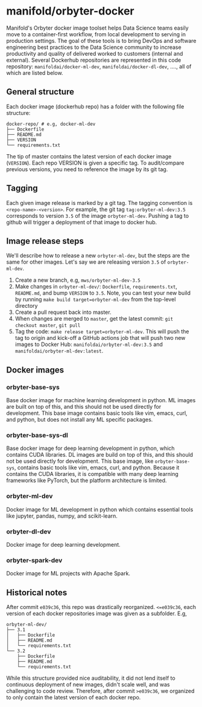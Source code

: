 # manifold/orbyter-docker

Manifold's Orbyter docker image toolset helps Data Science teams easily move to a
container-first workflow, from local development to serving in production settings. The
goal of these tools is to bring DevOps and software engineering best practices to the Data Science community to
increase productivity and quality of delivered worked to customers (internal and
external). Several Dockerhub repositories are represented in this code repository:
`manifoldai/docker-ml-dev`, `manifoldai/docker-dl-dev`, ...., all of which are listed
below.

## General structure

Each docker image (dockerhub repo) has a folder with the following file structure:

```
docker-repo/ # e.g, docker-ml-dev
├── Dockerfile
├── README.md
├── VERSION
└── requirements.txt
```

The tip of master contains the latest version of each docker image (`VERSION`). Each
repo VERSION is given a specific tag. To audit/compare previous versions, you need to
reference the image by its git tag.

## Tagging

Each given image release is marked by a git tag. The tagging convention is
`<repo-name>-<version>`. For example, the git tag `tag:orbyter-ml-dev:3.5` corresponds to
version `3.5` of the image `orbyter-ml-dev`. Pushing a tag to github will trigger a deployment of
that image to docker hub.

## Image release steps

We'll describe how to release a new `orbyter-ml-dev`, but the steps are the same for other images.
Let's say we are releasing version `3.5` of `orbyter-ml-dev`.

1. Create a new branch, e.g, `mws/orbyter-ml-dev-3.5`
2. Make changes in `orbyter-ml-dev/`: `Dockerfile`, `requirements.txt`, `README.md`, and bump `VERSION` to
   `3.5`. Note, you can test your new build by running `make build target=orbyter-ml-dev` from the top-level directory
3. Create a pull request back into master.
4. When changes are merged to `master`, get the latest commit: `git checkout master`,
   `git pull`
5. Tag the code: `make release target=orbyter-ml-dev`. This will push the tag to origin and
   kick-off a GitHub actions job that will push two new images to Docker Hub:
   `manifoldai/orbyter-ml-dev:3.5` and `manifoldai/orbyter-ml-dev:latest`.

## Docker images

### orbyter-base-sys

Base docker image for machine learning development in python. ML images are built on top
of this, and this should not be used directly for development. This base image contains
basic tools like vim, emacs, curl, and python, but does not install any ML specific
packages.

### orbyter-base-sys-dl

Base docker image for deep learning development in python, which contains CUDA
libraries. DL images are build on top of this, and this should not be used directly for
development. This base image, like `orbyter-base-sys`, contains basic tools like vim,
emacs, curl, and python. Because it contains the CUDA libraries, it is compatible with
many deep learning frameworks like PyTorch, but the platform architecture is limited.

### orbyter-ml-dev

Docker image for ML development in python which contains essential tools like jupyter,
pandas, numpy, and scikit-learn.

### orbyter-dl-dev

Docker image for deep learning development.

### orbyter-spark-dev

Docker image for ML projects with Apache Spark.

## Historical notes

After commit `e039c36`, this repo was drastically reorganized. `<=e039c36`, each version
of each docker repositories image was given as a subfolder. E.g,

```
orbyter-ml-dev/
├── 3.1
│   ├── Dockerfile
│   ├── README.md
│   └── requirements.txt
└── 3.2
    ├── Dockerfile
    ├── README.md
    └── requirements.txt

```

While this structure provided nice auditability, it did not lend itself to continuous
deployment of new images, didn't scale well, and was challenging to code review.
Therefore, after commit `>e039c36`, we organized to only contain the latest version of
each docker repo.

